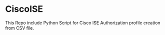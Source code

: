 # CiscoISE
This Repo include Python Script for Cisco ISE Authorization profile creation from CSV file.

